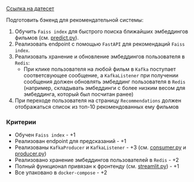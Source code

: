 [Ссылка на датесет](https://www.kaggle.com/datasets/shivamb/netflix-shows)

Подготовить бэкенд для рекомендательной системы:
1. Обучить `Faiss index` для быстрого поиска ближайших эмбеддингов фильмов (см. [predict.py](predict.py)).
2. Реализовать endpoint с помощью `FastAPI` для рекомендаций `Faiss index`.
3. Реализовать хранение и обновление эмбеддингов пользователя в `Redis`:
    * При клике пользователя на любой фильм в `Kafka` поступает соответсвующее сообщение, а `KafkaListener` 
   при получении сообщения должен обновлять эмбеддинг пользователя в `Redis` (например, складывать эмбеддинги с более
   низким весом для эмбеддинга, который был посчитан ранее)
4. При переходе пользователя на страницу `Recommendations` должен отображаться список из топ-10
рекомендованных ему фильмов

### Критерии

* Обучен `Faiss index` - +1
* Реализован endpoint для предсказаний - +1
* Реализованы `KafkaProducer` и `KafkaListener` - +3 (см. [consumer.py](consumer.py) и [producer.py](producer.py))
* Реализовано хранение эмбеддингов пользователей в `Redis` - +2
* Полный функционал привязан к фронтенду (см. [streamlit.py](streamlit.py)) - +1
* Все упаковано в `docker-compose` - +2